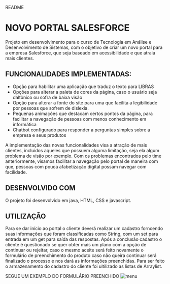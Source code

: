 README

# NOVO PORTAL SALESFORCE

Projeto em desenvolvimento para o curso de Tecnologia em Análise e Desenvolvimento de Sistemas, com o objetivo de criar um novo portal para a empresa Salesforce, que seja baseado em acessibilidade e que atraia mais clientes.

## FUNCIONALIDADES IMPLEMENTADAS:
+ Opção para habilitar uma aplicação que traduz o texto para LIBRAS
+ Opções para alterar a paleta de cores da página, caso o usuário seja daltônico ou sofra de baixa visão
+ Opção para alterar a fonte do site para uma que facilita a legibilidade por pessoas que sofrem de dislexia.
+ Pequenas animações que destacam certos pontos da página, para facilitar a navegação de pessoas com menos conhecimento em informática
+ Chatbot configurado para responder a perguntas simples sobre a empresa e seus produtos

A implementação das novas funcionalidades visa a atração de mais clientes, incluidos aqueles que possuem alguma limitação, seja ela algum problema de visão por exemplo. Com os problemas encontrados pelo time anteriormente,
visamos facilitar a navegação pelo portal de maneira com que, pessoas com pouca afabetização digital possam navegar com facilidade.

## DESENVOLVIDO COM

O projeto foi desenvolvido em java, HTML, CSS e javascript. 

## UTILIZAÇÃO

Para se dar início ao portal o cliente deverá realizar um cadastro forncendo suas informações que foram classificadas como String, com um set para entrada em um get para saída das respostas. Após a conclusão cadastro
o cliente é questionado se quer obter mais um plano com a opção de continuar ou rejeitar, caso o mesmo aceite será feito novamente o formulário de preenchimento do produto caso não queira continuar será finalizado o processo 
e nos dará as informações preenchidas. Para ser feito o armazenamento do cadastro do cliente foi uitilizado as listas de Arraylist.

SEGUE UM EXEMPLO DO FORMULÁRIO PREENCHIDO
![menu](https://github.com/leviutima/Challenge-Sp2/assets/146796839/aaaf61f1-bda1-40bf-94b0-dca10bb5f417)

